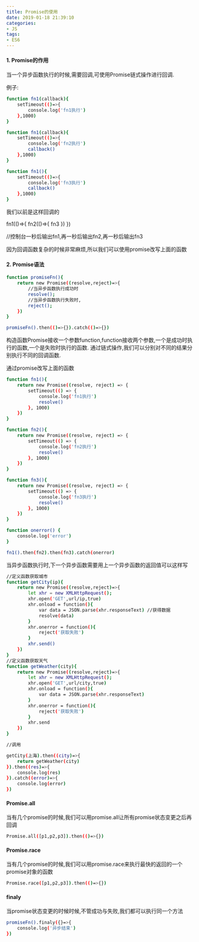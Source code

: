 ```yaml
---
title: Promise的使用
date: 2019-01-18 21:39:10
categories: 
- JS
tags: 
- ES6
---
```


#### 1. Promise的作用

当一个异步函数执行的时候,需要回调,可使用Promise链式操作进行回调.

例子:
``` bash
function fn1(callback){
    setTimeout(()=>{
        console.log('fn1执行')
    },1000)
}

function fn1(callback){
    setTimeout(()=>{
        console.log('fn2执行')
        callback()
    },1000)
}

function fn1(){
    setTimeout(()=>{
        console.log('fn3执行')
        callback()
    },1000)
}
```

我们以前是这样回调的

fn1(()=>{
    fn2(()=>{
        fn3
    })
})

//控制台一秒后输出fn1,再一秒后输出fn2,再一秒后输出fn3

因为回调函数复杂的时候非常麻烦,所以我们可以使用promise改写上面的函数

#### 2. Promise语法

``` bash
function promiseFn(){
    return new Promise((resolve,reject)=>{
        //当异步函数执行成功时
        resolve();
        //当异步函数执行失败时,
        reject();
    })
}

promiseFn().then(()=>{}).catch(()=>{})
```

构造函数Promise接收一个参数function,function接收两个参数,一个是成功时执行的函数,一个是失败时执行的函数.
通过链式操作,我们可以分别对不同的结果分别执行不同的回调函数.

通过promise改写上面的函数

``` bash
function fn1(){
    return new Promise((resolve, reject) => {
        setTimeout(() => {
            console.log('fn1执行')
            resolve()
        }, 1000)
    })
}

function fn2(){
    return new Promise((resolve, reject) => {
        setTimeout(() => {
            console.log('fn2执行')
            resolve()
        }, 1000)
    })
}

function fn3(){
    return new Promise((resolve, reject) => {
        setTimeout(() => {
            console.log('fn3执行')
            resolve()
        }, 1000)
    })
}

function onerror() {
    console.log('error')
}

fn1().then(fn2).then(fn3).catch(onerror)
```

当异步函数执行时,下一个异步函数需要用上一个异步函数的返回值可以这样写
``` bash
//定义函数获取城市
function getCity(ip){
    return new Promise((resolve,reject)=>{
        let xhr = new XMLHttpRequest();
        xhr.open('GET',url/ip,true)
        xhr.onload = function(){
            var data = JSON.parse(xhr.responseText) //获得数据
            resolve(data)
        }
        xhr.onerror = function(){
            reject('获取失败')
        }
        xhr.send()
    })
}
//定义函数获取天气
function getWeather(city){
    return new Promise((resolve,reject)=>{
        let xhr = new XMLHttpRequest();
        xhr.open('GET',url/city,true)
        xhr.onload = function(){
            var data = JSON.parse(xhr.responseText)
        }
        xhr.onerror = function(){
            reject('获取失败')
        }
        xhr.send
    })
}

//调用

getCity(上海).then((city)=>{
    return getWeather(city)
}).then((res)=>{
    console.log(res)
}).catch((error)=>{
    console.log(error)
})

```

#### Promise.all

当有几个promise的时候,我们可以用promise.all让所有promise状态变更之后再回调

``` bash
Promise.all([p1,p2,p3]).then(()=>{})
```

#### Promise.race

当有几个promise的时候,我们可以用promise.race来执行最快的返回的一个promise对象的函数
``` bash
Promise.race([p1,p2,p3]).then(()=>{})
```

#### finaly

当promise状态变更的时候时候,不管成功与失败,我们都可以执行同一个方法

``` bash
promiseFn().finaly({}=>{
    console.log('异步结束')
})
```
